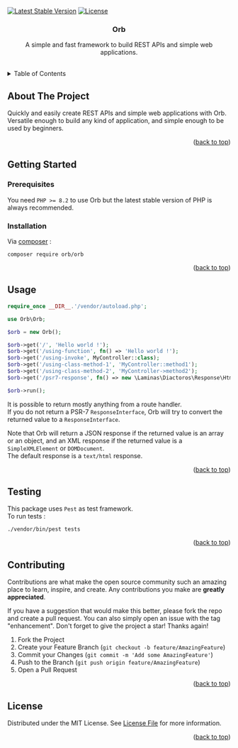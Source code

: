<a name="readme-top"></a>

<!-- PROJECT SHIELDS -->
[![Latest Stable Version](https://poser.pugx.org/orb/orb/v)](//packagist.org/packages/orb/orb)
[![License](https://poser.pugx.org/orb/orb/license)](//packagist.org/packages/orb/orb)

<!-- PROJECT LOGO -->
<div align="center">
    <h3 align="center">Orb</h3>

  <p align="center">
    A simple and fast framework to build REST APIs and simple web applications.
    <!--
    <br />
    <a href="https://github.com/othneildrew/Best-README-Template"><strong>Explore the docs »</strong></a>
    -->
  </p>
</div>

<!-- TABLE OF CONTENTS -->
<br />
<details>
  <summary>Table of Contents</summary>
  <ol>
    <li>
      <a href="#about-the-project">About The Project</a>
    </li>
    <li>
      <a href="#getting-started">Getting Started</a>
      <ul>
        <li><a href="#prerequisites">Prerequisites</a></li>
        <li><a href="#installation">Installation</a></li>
      </ul>
    </li>
    <li><a href="#usage">Usage</a></li>
    <li><a href="#testing">Testing</a></li>
    <li><a href="#contributing">Contributing</a></li>
    <li><a href="#license">License</a></li>
    <li><a href="#acknowledgments">Acknowledgments</a></li>
  </ol>
</details>

<!-- ABOUT THE PROJECT -->

## About The Project

Quickly and easily create REST APIs and simple web applications with Orb.  
Versatile enough to build any kind of application, and simple enough to be used by beginners.

<p align="right">(<a href="#readme-top">back to top</a>)</p>

<!-- GETTING STARTED -->
## Getting Started

### Prerequisites

You need `PHP >= 8.2` to use Orb but the latest stable version of PHP is always recommended.

### Installation

Via [composer](https://getcomposer.org/) :

`composer require orb/orb`

<p align="right">(<a href="#readme-top">back to top</a>)</p>

<!-- USAGE EXAMPLES -->
## Usage

```php
require_once __DIR__.'/vendor/autoload.php';

use Orb\Orb;

$orb = new Orb();

$orb->get('/', 'Hello world !');
$orb->get('/using-function', fn() => 'Hello world !');
$orb->get('/using-invoke', MyController::class);
$orb->get('/using-class-method-1', 'MyController::method1');
$orb->get('/using-class-method-2', 'MyController->method2');
$orb->get('/psr7-response', fn() => new \Laminas\Diactoros\Response\HtmlResponse('Hello world !'));

$orb->run();
```

It is possible to return mostly anything from a route handler.  
If you do not return a PSR-7 `ResponseInterface`, Orb will try to convert the returned value to a `ResponseInterface`.

Note that Orb will return a JSON response if the returned value is an array or an object, and an XML response if the
returned value is a `SimpleXMLElement` or `DOMDocument`.  
The default response is a `text/html` response.


<p align="right">(<a href="#readme-top">back to top</a>)</p>

<!-- Testing -->
## Testing

This package uses `Pest` as test framework.  
To run tests :

```shell
./vendor/bin/pest tests
```

<p align="right">(<a href="#readme-top">back to top</a>)</p>

<!-- CONTRIBUTING -->
## Contributing

Contributions are what make the open source community such an amazing place to learn, inspire, and create. Any
contributions you make are **greatly appreciated**.

If you have a suggestion that would make this better, please fork the repo and create a pull request. You can also
simply open an issue with the tag "enhancement".
Don't forget to give the project a star! Thanks again!

1. Fork the Project
2. Create your Feature Branch (`git checkout -b feature/AmazingFeature`)
3. Commit your Changes (`git commit -m 'Add some AmazingFeature'`)
4. Push to the Branch (`git push origin feature/AmazingFeature`)
5. Open a Pull Request

<p align="right">(<a href="#readme-top">back to top</a>)</p>

<!-- LICENSE -->
## License

Distributed under the MIT License. See [License File](https://github.com/debuss/orb/blob/master/LICENSE.md) for more information.

<p align="right">(<a href="#readme-top">back to top</a>)</p>